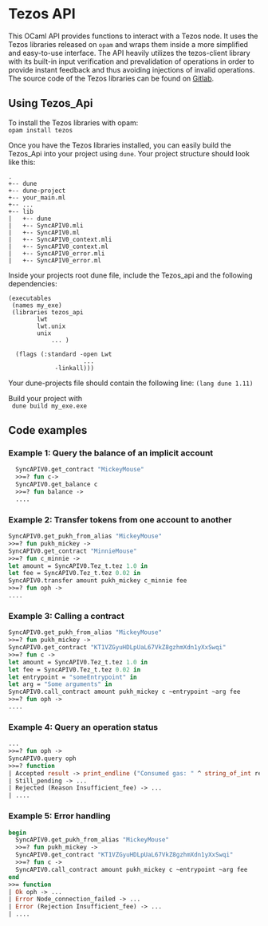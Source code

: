 # Tezos API

This OCaml API provides functions to interact with a Tezos node. It uses the Tezos libraries released on ```opam``` and
wraps them inside a more simplified and easy-to-use interface. The API heavily utilizes the tezos-client library with
its built-in input verification and prevalidation of operations in order to provide instant feedback and thus avoiding injections
of invalid operations.  
The source code of the Tezos libraries can be found on [Gitlab](https://gitlab.com/tezos/tezos/).
## Using Tezos_Api
To install the Tezos libraries with opam:  
```opam install tezos```

Once you have the Tezos libraries installed, you can easily build the Tezos_Api into your project using ```dune```. Your project structure should look like this:

```
.  
+-- dune  
+-- dune-project
+-- your_main.ml
+-- ...
+-- lib
|   +-- dune
|   +-- SyncAPIV0.mli
|   +-- SyncAPIV0.ml
|   +-- SyncAPIV0_context.mli
|   +-- SyncAPIV0_context.ml
|   +-- SyncAPIV0_error.mli
|   +-- SyncAPIV0_error.ml
```

Inside your projects root dune file, include the Tezos_api and the following dependencies:
```
(executables
 (names my_exe)
 (libraries tezos_api
 	    lwt
	    lwt.unix
	    unix
            ... )

  (flags (:standard -open Lwt
                     ...
  	 	     -linkall)))
```
Your dune-projects file should contain the following line:
``` (lang dune 1.11) ```

Build your project with  
``` dune build my_exe.exe```

## Code examples
### Example 1: Query the balance of an implicit account
```ocaml
  SyncAPIV0.get_contract "MickeyMouse"
  >>=? fun c->
  SyncAPIV0.get_balance c
  >>=? fun balance ->
  ....
```

### Example 2: Transfer tokens from one account to another
```ocaml
SyncAPIV0.get_pukh_from_alias "MickeyMouse"
>>=? fun pukh_mickey ->
SyncAPIV0.get_contract "MinnieMouse"
>>=? fun c_minnie ->
let amount = SyncAPIV0.Tez_t.tez 1.0 in
let fee = SyncAPIV0.Tez_t.tez 0.02 in
SyncAPIV0.transfer amount pukh_mickey c_minnie fee
>>=? fun oph ->
....
```

### Example 3: Calling a contract
```ocaml
SyncAPIV0.get_pukh_from_alias "MickeyMouse"
>>=? fun pukh_mickey ->
SyncAPIV0.get_contract "KT1VZGyuHDLpUaL67VkZ8gzhmXdn1yXxSwqi"
>>=? fun c ->
let amount = SyncAPIV0.Tez_t.tez 1.0 in
let fee = SyncAPIV0.Tez_t.tez 0.02 in
let entrypoint = "someEntrypoint" in
let arg = "Some arguments" in
SyncAPIV0.call_contract amount pukh_mickey c ~entrypoint ~arg fee
>>=? fun oph ->
....
```

### Example 4: Query an operation status
```ocaml
...
>>=? fun oph ->
SyncAPIV0.query oph
>>=? function
| Accepted result -> print_endline ("Consumed gas: " ^ string_of_int res.consumed_gas) ; ...
| Still_pending -> ...
| Rejected (Reason Insufficient_fee) -> ...
| ....
```

### Example 5: Error handling
```ocaml
begin
  SyncAPIV0.get_pukh_from_alias "MickeyMouse"
  >>=? fun pukh_mickey ->
  SyncAPIV0.get_contract "KT1VZGyuHDLpUaL67VkZ8gzhmXdn1yXxSwqi"
  >>=? fun c ->
  SyncAPIV0.call_contract amount pukh_mickey c ~entrypoint ~arg fee
end
>>= function
| Ok oph -> ...
| Error Node_connection_failed -> ...
| Error (Rejection Insufficient_fee) -> ...
| ....
```
